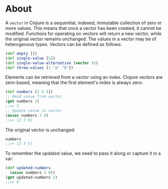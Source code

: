 # About

A `vector` in Clojure is a sequential, indexed, immutable collection of zero or more values. This means that once a vector has been created, it cannot be modified. Functions for operating on vectors will return a new vector, while the original vector remains unchanged. The values in a vector may be of heterogenous types. Vectors can be defined as follows:

```clojure
(def empty [])
(def single-value [5])
(def single-value-alternative (vector 5))
(def three-values [1 "a" "b"])
```

Elements can be retrieved from a vector using an index. Clojure vectors are zero-based, meaning that the first element's index is always zero:

```clojure
(def numbers [2 3 5])
;; Read value from vector
(get numbers 2)
;;=> 5
;; Update value in vector
(assoc numbers 2 9)
;;=> [2 3 9]
```

The original vector is unchanged:

```clojure
numbers
;;=> [2 3 5]
```

To remember the updated value, we need to pass it along or capture it in a var:

```clojure
(def updated-numbers
  (assoc numbers 2 9))
(get updated-numbers 2)
;;=> 9
```
